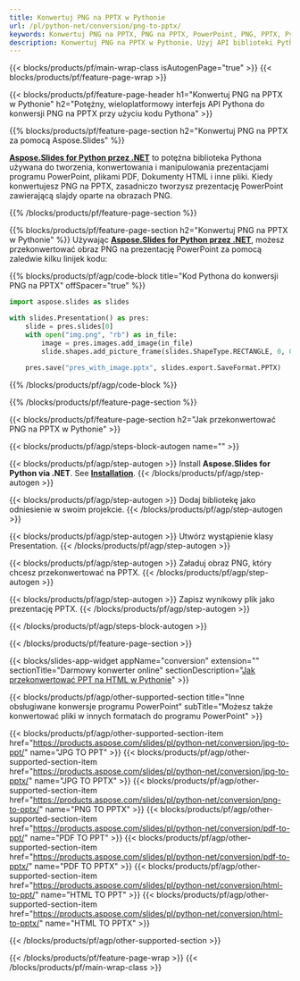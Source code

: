 ```yaml
---
title: Konwertuj PNG na PPTX w Pythonie
url: /pl/python-net/conversion/png-to-pptx/
keywords: Konwertuj PNG na PPTX, PNG na PPTX, PowerPoint, PNG, PPTX, Python API, Python Library
description: Konwertuj PNG na PPTX w Pythonie. Użyj API biblioteki Pythona, aby przekonwertować obrazy PNG na PowerPoint
---
```


{{< blocks/products/pf/main-wrap-class isAutogenPage="true" >}}
{{< blocks/products/pf/feature-page-wrap >}}

{{< blocks/products/pf/feature-page-header h1="Konwertuj PNG na PPTX w Pythonie" h2="Potężny, wieloplatformowy interfejs API Pythona do konwersji PNG na PPTX przy użyciu kodu Pythona" >}}

{{% blocks/products/pf/feature-page-section h2="Konwertuj PNG na PPTX za pomocą Aspose.Slides" %}}

[**Aspose.Slides for Python przez .NET**](https://products.aspose.com/slides/pl/python-net/) to potężna biblioteka Pythona używana do tworzenia, konwertowania i manipulowania prezentacjami programu PowerPoint, plikami PDF, Dokumenty HTML i inne pliki. Kiedy konwertujesz PNG na PPTX, zasadniczo tworzysz prezentację PowerPoint zawierającą slajdy oparte na obrazach PNG.

{{% /blocks/products/pf/feature-page-section %}}


{{% blocks/products/pf/feature-page-section  h2="Konwertuj PNG na PPTX w Pythonie" %}}
Używając [**Aspose.Slides for Python przez .NET**](https://products.aspose.com/slides/pl/python-net/), możesz przekonwertować obraz PNG na prezentację PowerPoint za pomocą zaledwie kilku linijek kodu:

{{% blocks/products/pf/agp/code-block title="Kod Pythona do konwersji PNG na PPTX" offSpacer="true" %}}
```py
import aspose.slides as slides

with slides.Presentation() as pres:
    slide = pres.slides[0]
    with open("img.png", "rb") as in_file:
        image = pres.images.add_image(in_file)
        slide.shapes.add_picture_frame(slides.ShapeType.RECTANGLE, 0, 0, 720, 540, image)
    
    pres.save("pres_with_image.pptx", slides.export.SaveFormat.PPTX)
```
{{% /blocks/products/pf/agp/code-block %}}

{{% /blocks/products/pf/feature-page-section %}}




{{< blocks/products/pf/feature-page-section  h2="Jak przekonwertować PNG na PPTX w Pythonie" >}}


{{< blocks/products/pf/agp/steps-block-autogen name="" >}}


{{< blocks/products/pf/agp/step-autogen >}}
Install **Aspose.Slides for Python via .NET**. See [**Installation**](https://docs.aspose.com/slides/python-net/installation/).
{{< /blocks/products/pf/agp/step-autogen >}}

{{< blocks/products/pf/agp/step-autogen >}}
Dodaj bibliotekę jako odniesienie w swoim projekcie.
{{< /blocks/products/pf/agp/step-autogen >}}

{{< blocks/products/pf/agp/step-autogen >}}
Utwórz wystąpienie klasy Presentation.
{{< /blocks/products/pf/agp/step-autogen >}}

{{< blocks/products/pf/agp/step-autogen >}}
Załaduj obraz PNG, który chcesz przekonwertować na PPTX.
{{< /blocks/products/pf/agp/step-autogen >}}

{{< blocks/products/pf/agp/step-autogen >}}
Zapisz wynikowy plik jako prezentację PPTX.
{{< /blocks/products/pf/agp/step-autogen >}}


{{< /blocks/products/pf/agp/steps-block-autogen >}}


{{< /blocks/products/pf/feature-page-section >}}




{{< blocks/slides-app-widget  appName="conversion" extension="" sectionTitle="Darmowy konwerter online" sectionDescription="[Jak przekonwertować PPT na HTML w Pythonie](https://products.aspose.com/slides/pl/en/python-net/conversion/ppt-to-html/)" >}}

{{< blocks/products/pf/agp/other-supported-section title="Inne obsługiwane konwersje programu PowerPoint" subTitle="Możesz także konwertować pliki w innych formatach do programu PowerPoint" >}} 

{{< blocks/products/pf/agp/other-supported-section-item href="https://products.aspose.com/slides/pl/python-net/conversion/jpg-to-ppt/" name="JPG TO PPT" >}}
{{< blocks/products/pf/agp/other-supported-section-item href="https://products.aspose.com/slides/pl/python-net/conversion/jpg-to-pptx/" name="JPG TO PPTX" >}}
{{< blocks/products/pf/agp/other-supported-section-item href="https://products.aspose.com/slides/pl/python-net/conversion/png-to-pptx/" name="PNG TO PPTX" >}}
{{< blocks/products/pf/agp/other-supported-section-item href="https://products.aspose.com/slides/pl/python-net/conversion/pdf-to-ppt/" name="PDF TO PPT" >}}
{{< blocks/products/pf/agp/other-supported-section-item href="https://products.aspose.com/slides/pl/python-net/conversion/pdf-to-pptx/" name="PDF TO PPTX" >}}
{{< blocks/products/pf/agp/other-supported-section-item href="https://products.aspose.com/slides/pl/python-net/conversion/html-to-ppt/" name="HTML TO PPT" >}}
{{< blocks/products/pf/agp/other-supported-section-item href="https://products.aspose.com/slides/pl/python-net/conversion/html-to-pptx/" name="HTML TO PPTX" >}}


{{< /blocks/products/pf/agp/other-supported-section >}}

{{< /blocks/products/pf/feature-page-wrap >}}
{{< /blocks/products/pf/main-wrap-class >}}